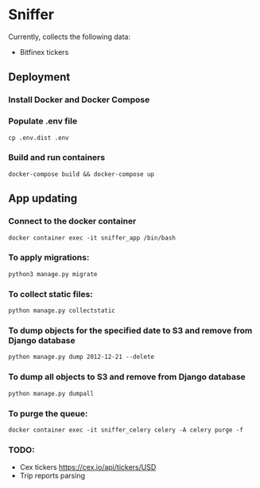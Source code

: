 # Sniffer

Currently, collects the following data:

- Bitfinex tickers

## Deployment

### Install Docker and Docker Compose

### Populate .env file

```
cp .env.dist .env
```

### Build and run containers

```
docker-compose build && docker-compose up
```

## App updating

### Connect to the docker container

```
docker container exec -it sniffer_app /bin/bash
```

### To apply migrations:

```
python3 manage.py migrate
```

### To collect static files:

```
python manage.py collectstatic
```

### To dump objects for the specified date to S3 and remove from Django database

```
python manage.py dump 2012-12-21 --delete
```

### To dump all objects to S3 and remove from Django database

```
python manage.py dumpall
```

### To purge the queue:

```
docker container exec -it sniffer_celery celery -A celery purge -f
```

### TODO:

- Cex tickers https://cex.io/api/tickers/USD
- Trip reports parsing